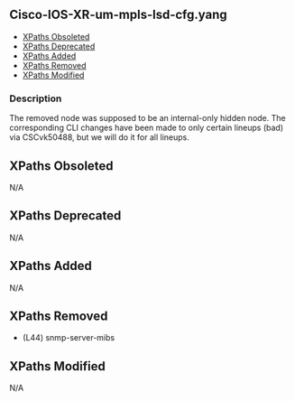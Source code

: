 ## Cisco-IOS-XR-um-mpls-lsd-cfg.yang

- [XPaths Obsoleted](#xpaths-obsoleted)
- [XPaths Deprecated](#xpaths-deprecated)
- [XPaths Added](#xpaths-added)
- [XPaths Removed](#xpaths-removed)
- [XPaths Modified](#xpaths-modified)

### Description

The removed node was supposed to be an internal-only hidden node. The corresponding CLI changes have been made to only certain lineups (bad) via CSCvk50488, but we will do it for all lineups.

## XPaths Obsoleted

N/A

## XPaths Deprecated

N/A

## XPaths Added

N/A

## XPaths Removed

- (L44)	snmp-server-mibs

## XPaths Modified

N/A


